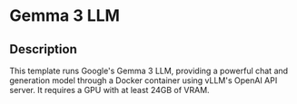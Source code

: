 # Gemma 3 LLM

## Description
This template runs Google's Gemma 3 LLM, providing a powerful chat and generation model through a Docker container using vLLM's OpenAI API server. It requires a GPU with at least 24GB of VRAM.
